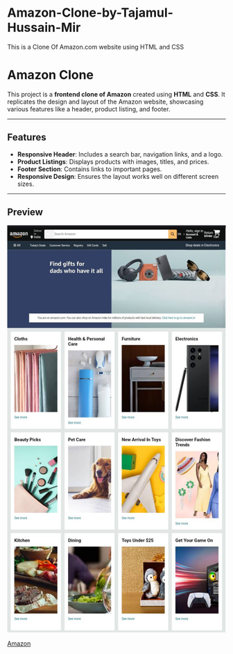 # Amazon-Clone-by-Tajamul-Hussain-Mir
This is a Clone Of Amazon.com website using HTML and CSS

# Amazon Clone

This project is a **frontend clone of Amazon** created using **HTML** and **CSS**. It replicates the design and layout of the Amazon website, showcasing various features like a header, product listing, and footer.

---

## Features
- **Responsive Header**: Includes a search bar, navigation links, and a logo.
- **Product Listings**: Displays products with images, titles, and prices.
- **Footer Section**: Contains links to important pages.
- **Responsive Design**: Ensures the layout works well on different screen sizes.

---

## Preview

![Amazon Clone Preview](./Amazon(Preview).jpg)

[Amazon](./Amazon(Preview2).jpg)
